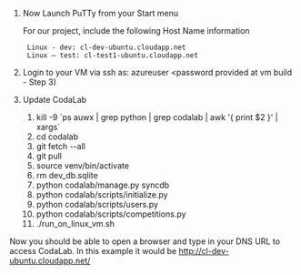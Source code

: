 1. Now Launch PuTTy from your Start menu

    For our project, include the following Host Name information

        Linux - dev: cl-dev-ubuntu.cloudapp.net 
        Linux – test: cl-test1-ubuntu.cloudapp.net

2. Login to your VM via ssh as: azureuser <password provided at vm build - Step 3)
3. Update CodaLab
    1. kill -9 \`ps auwx | grep python  | grep codalab | awk '{ print $2 }' | xargs\`
    2. cd codalab
    3. git fetch --all
    4. git pull
    5. source venv/bin/activate
    6. rm dev_db.sqlite
    7. python codalab/manage.py syncdb
    8. python codalab/scripts/initialize.py
    9. python codalab/scripts/users.py
    10. python codalab/scripts/competitions.py
    11. ./run_on_linux_vm.sh

Now you should be able to open a browser and type in your DNS URL to access CodaLab.
	In this example it would be http://cl-dev-ubuntu.cloudapp.net/